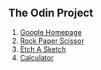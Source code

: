 ## The Odin Project

1. <a href="./googleHomepage">Google Homepage<a>
2. <a href="./rockPaperScissor">Rock Paper Scissor<a>
3. <a href="./etchASketch">Etch A Sketch<a>
4. <a href="./calculator">Calculator<a>